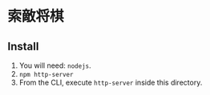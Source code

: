 # 索敵将棋

## Install

1. You will need: ``nodejs``.
2. `npm http-server`
3. From the CLI, execute `http-server` inside this directory.
